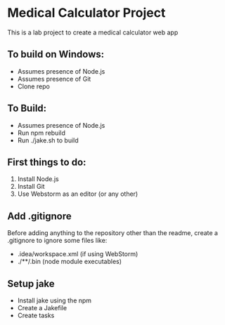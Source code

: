 # Medical Calculator Project 

This is a lab project to create a medical calculator web app

## To build on Windows:
* Assumes presence of Node.js
* Assumes presence of Git
* Clone repo

## To Build:
* Assumes presence of Node.js
* Run npm rebuild
* Run ./jake.sh to build

## First things to do:
1. Install Node.js
2. Install Git
3. Use Webstorm as an editor (or any other)

## Add .gitignore
Before adding anything to the repository other than the readme, create a .gitignore to ignore some files like:
* .idea/workspace.xml (if using WebStorm)
* ./**/.bin (node module executables)

## Setup jake
* Install jake using the npm
* Create a Jakefile
* Create tasks